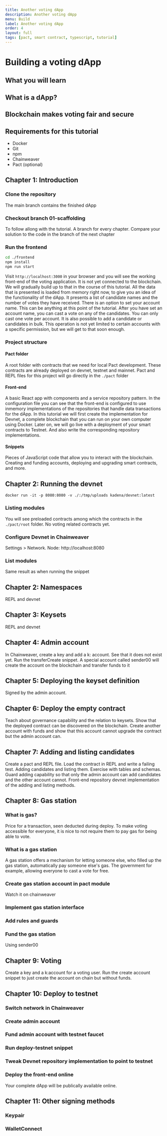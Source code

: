 ```yaml
---
title: Another voting dApp
description: Another voting dApp
menu: Build
label: Another voting dApp
order: 4
layout: full
tags: [pact, smart contract, typescript, tutorial]
---
```


# Building a voting dApp

## What you will learn

## What is a dApp?

## Blockchain makes voting fair and secure

## Requirements for this tutorial

 - Docker
 - Git
 - npm
 - Chainweaver
 - Pact (optional)

## Chapter 1: Introduction

### Clone the repository

The main branch contains the finished dApp

### Checkout branch 01-scaffolding

To follow allong with the tutorial. A branch for every chapter. Compare your
solution to the code in the branch of the next chapter

### Run the frontend

```bash
cd ./frontend
npm install
npm run start
```

Visit `http://localhost:3000` in your browser and you will see the working 
front-end of the voting application. It is not yet connected to the blockchain.
We will gradually build up to that in the course of this tutorial. All the data
that is presented is loaded from memory right now, to give you an idea of the
functionality of the dApp. It presents a list of candidate names and the number
of votes they have received. There is an option to set your account name. This
can be anything at this point of the tutorial. After you have set an account
name, you can cast a vote on any of the candidates. You can only cast one
vote per account. It is also possible to add a candidate or candidates in bulk.
This operation is not yet limited to certain accounts with a specific permission,
but we will get to that soon enough.

### Project structure

#### Pact folder

A root folder with contracts that we need for local Pact development. These contracts
are already deployed on devnet, testnet and mainnet. Pact and REPL files for this
project will go directly in the `./pact` folder

#### Front-end

A basic React app with components and a service repository pattern. In the
configuration file you can see that the front-end is configured to use
inmemory implementations of the repositories that handle data transactions
for the dApp. In this tutorial we will first create the implementation for
Devnet, a complete blockchain that you can run on your own computer using
Docker. Later on, we will go live with a deployment of your smart contracts
to Testnet. And also write the corresponding repository implementations.

#### Snippets

Pieces of JavaScript code that allow you to interact with the blockchain.
Creating and funding accounts, deploying and upgrading smart contracts,
and more.

## Chapter 2: Running the devnet

```
docker run -it -p 8080:8080 -v ./:/tmp/uploads kadena/devnet:latest
```

### Listing modules

You will see preloaded contracts among which the contracts in the `./pact/root`
folder. No voting related contracts yet.

### Configure Devnet in Chainweaver

Settings > Network.
Node: http://localhost:8080

### List modules

Same result as when running the snippet

## Chapter 2: Namespaces

REPL and devnet

## Chapter 3: Keysets

REPL and devnet

## Chapter 4: Admin account

In Chainweaver, create a key and add a k: account. See that it does not exist
yet. Run the transferCreate snippet. A special account called sender00 will
create the account on the blockchain and transfer funds to it

## Chapter 5: Deploying the keyset definition

Signed by the admin account.

## Chapter 6: Deploy the empty contract

Teach about governance capability and the relation to keysets. Show that the 
deployed contract can be discovered on the blockchain.
Create another account with funds and show that this account cannot upgrade 
the contract but the admin account can.

## Chapter 7: Adding and listing candidates

Create a pact and REPL file. Load the contract in REPL and write a failing test.
Adding candidates and listing them. Exercise with tables and schemas. Guard
adding capability so that only the admin account can add candidates and the
other account cannot.
Front-end repository devnet implementation of the adding and listing methods.

## Chapter 8: Gas station

### What is gas?

Price for a transaction, seen deducted during deploy. To make voting accessible
for everyone, it is nice to not require them to pay gas for being able to vote.

### What is a gas station

A gas station offers a mechanism for letting someone else, who filled up the
gas station, automatically pay someone else's gas. The government for example,
allowing everyone to cast a vote for free.

### Create gas station account in pact module

Watch it on chainweaver

### Implement gas station interface


### Add rules and guards


### Fund the gas station

Using sender00

## Chapter 9: Voting

Create a key and a k:account for a voting user. Run the create account snippet
to just create the account on chain but without funds.

## Chapter 10: Deploy to testnet

### Switch network in Chainweaver

### Create admin account

### Fund admin account with testnet faucet

### Run deploy-testnet snippet

### Tweak Devnet repository implementation to point to testnet

### Deploy the front-end online

Your complete dApp will be publically available online.

## Chapter 11: Other signing methods

### Keypair

### WalletConnect
